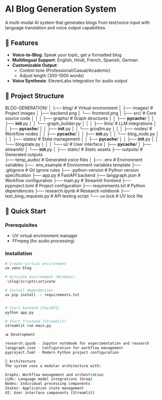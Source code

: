 # AI Blog Generation System

A multi-modal AI system that generates blogs from text/voice input with language translation and voice output capabilities.

## 🌟 Features

- **Voice-to-Blog**: Speak your topic, get a formatted blog
- **Multilingual Support**: English, Hindi, French, Spanish, German
- **Customizable Output**: 
  - Control tone (Professional/Casual/Academic)
  - Adjust length (300-1000 words)
- **Voice Synthesis**: ElevenLabs integration for audio output

## 📂 Project Structure


BLOG-GENERATION/
│
├── blog/                    # Virtual environment
│
├── images/                  # Project images
│   ├── backend.png
│   └── frontend.png
│
├── src/                     # Core source code
│   │
│   ├── graphs/              # Graph structures
│   │   ├── __pycache__/
│   │   ├── __init__.py
│   │   └── graph_builder.py
│   │
│   ├── llms/                # LLM integrations
│   │   ├── __pycache__/
│   │   ├── __init__.py
│   │   └── groqllm.py
│   │
│   ├── nodes/               # Workflow nodes
│   │   ├── __pycache__/
│   │   ├── __init__.py
│   │   └── blog_node.py
│   │
│   ├── states/              # State management
│   │   ├── __pycache__/
│   │   ├── __init__.py
│   │   └── blogstate.py
│   │
│   └── ui/                  # User interface
│       ├── __pycache__/
│       ├── streamlit/
│       └── __init__.py
│
├── static/                  # Static assets
├── outputs/                 # Generated outputs  
├── temp_audio/              # Generated voice files
│
├── .env                     # Environment variables
├── .env_example             # Environment variables template
├── .gitignore               # Git ignore rules
├── .python-version          # Python version specification
├── app.py                   # FastAPI backend
├── langgraph.json           # Workflow configuration
├── main.py                  # Streamlit frontend
├── pyproject.toml           # Project configuration
├── requirements.txt         # Python dependencies
├── research.ipynb           # Research notebook
├── test_blog_requests.py    # API testing script
└── uv.lock                  # UV lock file


## 🚀 Quick Start

### Prerequisites

- UV virtual environment manager
- FFmpeg (for audio processing)

### Installation
```bash
# Create virtual environment
uv venv blog

# Activate environment (Windows)
.\blog\Scripts\activate

# Install dependencies
uv pip install -r requirements.txt


# Start backend (FastAPI)
python app.py

# Start frontend (Streamlit)
streamlit run main.py

📊 Development

research.ipynb - Jupyter notebook for experimentation and research
langgraph.json - Configuration for workflow management
pyproject.toml - Modern Python project configuration

🔧 Architecture
The system uses a modular architecture with:

Graphs: Workflow management and orchestration
LLMs: Language model integrations (Groq)
Nodes: Individual processing components
States: Application state management
UI: User interface components (Streamlit)

